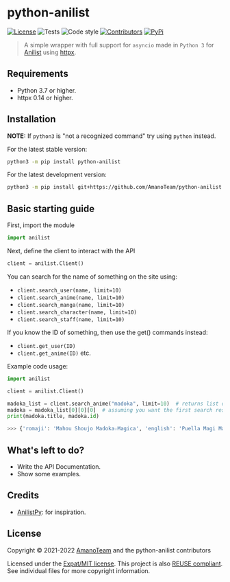 <!--
  ~ Copyright (C) 2021-2022 Amano Team <https://amanoteam.com/>, nfitzen
  ~ 
  ~ SPDX-License-Identifier: MIT
  -->

# python-anilist

[![License](https://img.shields.io/github/license/AmanoTeam/aiodown)](https://github.com/AmanoTeam/python-anilist/raw/main/LICENSE)
![Tests](https://github.com/mCodingLLC/SlapThatLikeButton-TestingStarterProject/actions/workflows/tests.yml/badge.svg)
![Code style](https://img.shields.io/badge/code%20style-black-000000.svg)
[![Contributors](https://img.shields.io/github/contributors/AmanoTeam/python-anilist.svg)](https://github.com/AmanoTeam/python-anilist/graphs/contributors)
[![PyPi](https://badge.fury.io/py/python-anilist.svg)](https://pypi.org/project/python-anilist/)

> A simple wrapper with full support for `asyncio` made in `Python 3` for [Anilist](//anilist.co) using [httpx](//github.com/encode/httpx).

## Requirements

- Python 3.7 or higher.
- httpx 0.14 or higher.

## Installation

**NOTE:** If `python3` is "not a recognized command" try using `python` instead.

For the latest stable version:
```sh
python3 -m pip install python-anilist
```

For the latest development version:
```sh
python3 -m pip install git+https://github.com/AmanoTeam/python-anilist.git#egg=python-anilist
```

## Basic starting guide

First, import the module
```py
import anilist
```

Next, define the client to interact with the API

```py
client = anilist.Client()
```

You can search for the name of something on the site using:
- `client.search_user(name, limit=10)`
- `client.search_anime(name, limit=10)`
- `client.search_manga(name, limit=10)`
- `client.search_character(name, limit=10)`
- `client.search_staff(name, limit=10)`

If you know the ID of something, then use the get() commands instead:
- `client.get_user(ID)`
- `client.get_anime(ID)`
etc.

Example code usage:

```py
import anilist

client = anilist.Client()

madoka_list = client.search_anime("madoka", limit=10)  # returns list of up to 10 Anime object results
madoka = madoka_list[0][0][0]  # assuming you want the first search result
print(madoka.title, madoka.id)

>>> {'romaji': 'Mahou Shoujo Madoka☆Magica', 'english': 'Puella Magi Madoka Magica', 'native': '魔法少女まどか☆マギカ'} 9756
```
## What's left to do?

- Write the API Documentation.
- Show some examples.

## Credits

* [AnilistPy](//github.com/anilistpy/anilistpy): for inspiration.

## License

Copyright © 2021-2022 [AmanoTeam](https://github.com/AmanoTeam)
and the python-anilist contributors

Licensed under the [Expat/MIT license](LICENSE).
This project is also [REUSE compliant](https://reuse.software/).
See individual files for more copyright information.
